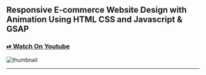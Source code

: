 ## Responsive E-commerce Website Design with Animation Using HTML CSS and Javascript & GSAP

### [⏯ Watch On Youtube](https://youtu.be/zYSsXe1wTr4)

![thumbnail](thumbnail.png)

---
